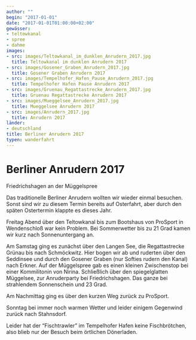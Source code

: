 ```yaml
---
author: ""
begin: "2017-01-01"
date: "2017-01-01T01:00:00+02:00"
gewässer:
- teltowkanal
- spree
- dahme
images:
- src: images/Teltowkanal_im_dunklen_Anrudern_2017.jpg
  title: Teltowkanal im dunklen Anrudern 2017
- src: images/Gosener_Graben_Anrudern_2017.jpg
  title: Gosener Graben Anrudern 2017
- src: images/Tempelhofer_Hafen_Pause_Anrudern_2017.jpg
  title: Tempelhofer Hafen Pause Anrudern 2017
- src: images/Gruenau_Regattastrecke_Anrudern_2017.jpg
  title: Gruenau Regattastrecke Anrudern 2017
- src: images/Mueggelsee_Anrudern_2017.jpg
  title: Mueggelsee Anrudern 2017
- src: images/Anrudern_2017.jpg
  title: Anrudern 2017
länder: 
- deutschland
title: Berliner Anrudern 2017
typen: wanderfahrt
---
```



# Berliner Anrudern 2017


Friedrichshagen an der Müggelspree

Das traditionelle Berliner Anrudern wollten wir wieder einmal besuchen. Sonst sind wir zu diesem Termin bereits auf Osterfahrt, aber durch den späten Ostertermin klappte es dieses Jahr.

Freitag Abend über den Teltowkanal bis zum Bootshaus von ProSport in Wendenschloß war kein Problem. Bei Sommerwetter bis zu 21 Grad kamen wir kurz nach Sonnenuntergang an.

Am Samstag ging es zunächst über den Langen See, die Regattastrecke Grünau bis nach Schmöckwitz. Hier bogen wir ab und ruderten über den Seddinsee und durch den Gosener Graben (nur Softies rudern den Kanal) nach Erkner. Auf der Müggelspree gab es einen kleinen Zwischenstop bei einer Kommilitonin von Nirina. Schließlich über den spiegelglatten Müggelsee, zur Anruderparty bei Friedrichshagen. Das ganze bei strahlendem Sonnenschein und 23 Grad.

Am Nachmittag ging es über den kurzen Weg zurück zu ProSport.

Sonntag bei immer noch warmen Wetter und leider einigem Gegenwind zurück nach Stahnsdorf.

Leider hat der “Fischtrawler” im Tempelhofer Hafen keine Fischbrötchen, also blieb nur der Besuch beim örtlichen Dönerladen.
